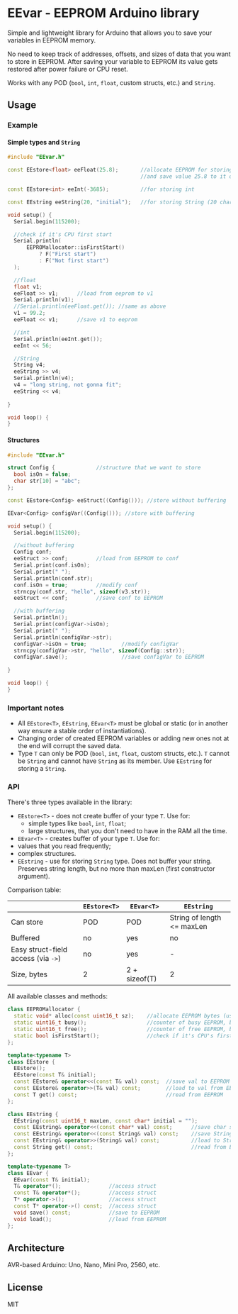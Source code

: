 # EEvar - EEPROM Arduino library

Simple and lightweight library for Arduino that allows you to save your variables in EEPROM memory. 

No need to keep track of addresses, offsets, and sizes of data that you want to store in EEPROM. After saving your variable to EEPROM its value gets restored after power failure or CPU reset.

Works with any POD (`bool`, `int`, `float`, custom structs, etc.) and `String`. 

## Usage

### Example

#### Simple types and `String`

```c++
#include "EEvar.h"

const EEstore<float> eeFloat(25.8);       //allocate EEPROM for storing float 
                                          //and save value 25.8 to it on the first start

const EEstore<int> eeInt(-3685);          //for storing int

const EEstring eeString(20, "initial");   //for storing String (20 chars max)

void setup() {
  Serial.begin(115200);

  //check if it's CPU first start
  Serial.println(
      EEPROMallocator::isFirstStart()
          ? F("First start") 
          : F("Not first start")
  );

  //float
  float v1;
  eeFloat >> v1;      //load from eeprom to v1
  Serial.println(v1);
  //Serial.println(eeFloat.get()); //same as above
  v1 = 99.2;
  eeFloat << v1;      //save v1 to eeprom

  //int
  Serial.println(eeInt.get());
  eeInt << 56;

  //String
  String v4;
  eeString >> v4;
  Serial.println(v4);
  v4 = "long string, not gonna fit";
  eeString << v4;
  
}

void loop() {
}

```

#### Structures

```c++
#include "EEvar.h"

struct Config {				//structure that we want to store
  bool isOn = false;
  char str[10] = "abc";
};

const EEstore<Config> eeStruct((Config())); //store without buffering

EEvar<Config> configVar((Config())); //store with buffering

void setup() {
  Serial.begin(115200);

  //without buffering
  Config conf;
  eeStruct >> conf;			//load from EEPROM to conf
  Serial.print(conf.isOn);
  Serial.print(" ");
  Serial.println(conf.str);
  conf.isOn = true;			//modify conf
  strncpy(conf.str, "hello", sizeof(v3.str));
  eeStruct << conf;			//save conf to EEPROM

  //with buffering
  Serial.println();
  Serial.print(configVar->isOn);
  Serial.print(" ");
  Serial.println(configVar->str);
  configVar->isOn = true;			//modify configVar
  strncpy(configVar->str, "hello", sizeof(Config::str));
  configVar.save();					//save configVar to EEPROM
  
}

void loop() {
}

```



### Important notes

- All `EEstore<T>`, `EEstring`, `EEvar<T>` must be global or static (or in another way ensure a stable order of instantiations).
- Changing order of created EEPROM variables or adding new ones not at the end will corrupt the saved data.
- Type `T` can only be POD (`bool`, `int`, `float`, custom structs, etc.). `T` cannot be `String` and cannot have `String` as its member. Use `EEstring` for storing a `String`.



### API

There's three types available in the library: 

- `EEstore<T>` - does not create buffer of your type `T`. Use for:
  - simple types like `bool`, `int`, `float`;
  - large structures, that you don't need to have in the RAM all the time.
-  `EEvar<T>` - creates buffer of your type `T`. Use for:
  - values that you read frequently;
  - complex structures.
-  `EEstring` - use for storing `String` type. Does not buffer your string. Preserves string length, but no more than maxLen (first constructor argument).

Comparison table:

|                                     | `EEstore<T>` | `EEvar<T>`    | `EEstring`         |
| ----------------------------------- | ------------ | ------------- | -------------------------- |
| Can store                           | POD          | POD           | String of length <= maxLen |
| Buffered                            | no           | yes           | no                         |
| Easy struct-field access (via `->`) | no           | yes           | -                          |
| Size, bytes                         | 2            | 2 + sizeof(T) | 2                          |



All available classes and methods:

```c++
class EEPROMallocator {
  static void* alloc(const uint16_t sz);    //allocate EEPROM bytes (used by the library, don't call it directly)
  static uint16_t busy();                   //counter of busy EEPROM, bytes
  static uint16_t free();                   //counter of free EEPROM, bytes
  static bool isFirstStart();               //check if it's CPU's first start
};

template<typename T>
class EEstore {
  EEstore();
  EEstore(const T& initial);
  const EEstore& operator<<(const T& val) const;  //save val to EEPROM
  const EEstore& operator>>(T& val) const;        //load to val from EEPROM
  const T get() const;                            //read from EEPROM
};

class EEstring {
  EEstring(const uint16_t maxLen, const char* initial = "");
  const EEstring& operator<<(const char* val) const;      //save char string to EEPROM
  const EEstring& operator<<(const String& val) const;    //save String to EEPROM
  const EEstring& operator>>(String& val) const;          //load to String val from EEPROM
  const String get() const;                               //read from EEPROM
};

template<typename T>
class EEvar {
  EEvar(const T& initial);
  T& operator*();               //access struct
  const T& operator*();         //access struct
  T* operator->();              //access struct
  const T* operator->() const;  //access struct
  void save() const;            //save to EEPROM
  void load();                  //load from EEPROM
};
```



## Architecture

AVR-based Arduino: Uno, Nano, Mini Pro, 2560, etc.

## License

MIT